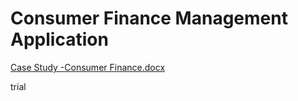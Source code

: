 # Consumer Finance Management Application
[Case Study -Consumer Finance.docx](https://github.com/priyaps2000/consumerfinancemanagement/files/9938805/Case.Study.-Consumer.Finance.docx)


trial